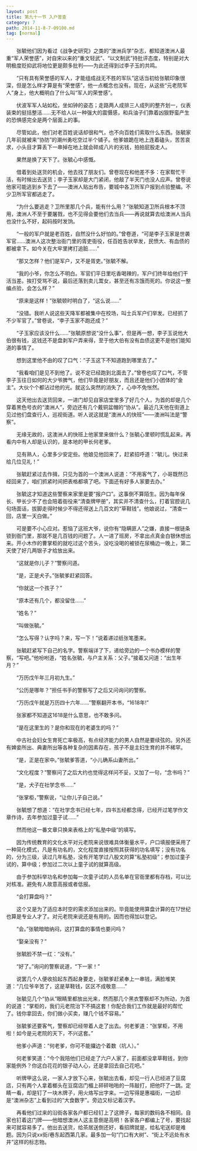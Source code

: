 ```yaml
---
layout: post
title: 第九十一节 入户普查
category: 7
path: 2014-11-8-7-09100.md
tag: [normal]
---
```


　　张毓他们因为看过《战争史研究》之类的“澳洲兵学”杂志，都知道澳洲人最重“军人荣誉感”，对自宋以来的“重文轻武”、“以文制武”持批评态度，特别是对大明极度贬抑武将地位更是颇多批判——为此还得到过李子玉的共鸣。

　　“只有具有荣誉感的军人，才能组成战无不胜的军队”这话当初给张毓印象很深，但是怎么样才算是有“荣誉感”，他一点概念也没有。现在，从这些“元老院军人”身上，他大概明白了什么叫“军人的荣誉感”。

　　伏波军军人站如松，坐如钟的姿态；走路两人成排三人成列的整齐划一，仪表装束的挺括整洁……无不给人以一种强大的震慑感，和兵油子们靠着凶狠野蛮产生的恐惧感完全是两个层面上的事。

　　尽管如此，他们对老百姓说话却很和气，也不向百姓们索取什么东西。张毓家几年前就被来“协防”的潮州勇吃空过半个铺子。他爹娘跪在地上连着磕头，苦苦哀求，小头目才算丢下一串掉在地上就会碎成八片的劣钱，拍拍屁股走人。

　　果然是换了天下了。张毓心中感慨。

　　借着到处送货的机会，他去找了朋友们。曾卷现在和他差不多：在家帮忙干活，有时候出去送货；李子玉家却是大门紧闭，他敲了半天门也没人应声。曾卷说他家可能逃到乡下去了——澳洲人贴出布告，要城中各卫所军户报到点验整编。不少卫所军官都逃走了。

　　“为什么要逃走？卫所里那几个兵，能有什么用？”张毓知道卫所兵根本不顶用，澳洲人不至于要屠戮，也不见得会要他们去当兵——再说就算去给澳洲人当兵也没什么不好，起码按时发饷。

　　“一般的军户就是老百姓，自然没什么好怕的。”曾卷道，“可是李子玉家是世袭军官……澳洲人这次整治衙门里的胥吏衙役，任百姓告状举发，民愤大、有血债的都被拿下。如今关在大牢里拷打追脏……”

　　“那又怎样？他们是军户，又不是胥吏。”张毓不解。

　　“我的小爷，你怎么不明白。军官们平日里吃香喝辣的，军户们终年给他们干活当差。挨打受骂不说，最后还落到卖儿鬻女，甚至还有冻饿而死的。你说这一整编点验，会怎么样？”

　　“原来是这样！”张毓顿时明白了，“这么说……”

　　“没错。我听人说这些天降军都被集中在校场，叫士兵军户们举发。已经抓了不少军官了。”曾卷说，“李子玉家不跑还成？”

　　“子玉家应该没什么……”张毓原想说“没什么事”，但是再一想，李子玉说他大伯很有钱，这钱还不是盘剥军户弄来得，至于他大伯有没有血债这更不是他们能知道的事情了。

　　想到这里他不由的叹了口气：“子玉这下不知道跑到哪里去了。”

　　“我看咱们是见不到他了。说不定已经跑到北面去了。”曾卷也叹了口气，不管李子玉往日如何的大少爷脾气，他们毕竟是好朋友，而且还是他们小团体的“金主”。大伙个个都沾过他的光。就这么突然的消失了，心中不免怅然。

　　这天他出去送货回来，一进门却见自家店堂里多了好几个人，为首的却是几个穿着黑色号衣的“澳洲人”，旁边还有几个戴铜盆帽的“协从”。最近几天他在街道上见过他们盘查行人，巡视街道。听人说这就是“澳洲人的快班”——澳洲叫法是“警察”。

　　无缘无故的，这澳洲人的快班上他家里来做什么？张毓心里顿时慌乱起来。再看内中有人却是认识的，是本地的甲长何老爹。

　　见有熟人，心里多少安定些。他娘见他回来了，赶紧招呼道：“毓儿。快过来给几位见礼！”

　　张毓赶紧过去作揖，只见为首的一个澳洲人说道：“不用客气了，小哥既然已经回来了，咱们抓紧时间把表格都填了吧。下面还有好多人家要去办。”

　　张毓这才知道这些警察来家里是要“报户口”。这事倒不算陌生。因为每年保长、甲长少不了也会陪着衙役来“清查牌甲册”，其实并不清查什么，打着官腔说几句场面话，拔脚走得时候少不得还得送上几百文的“草鞋钱”。他娘说过，“清查一回，店里一天白做。”

　　可是要不小心应对。惹恼了这班大爷，说你有“隐瞒匪人”之嫌，直接一根链条锁到衙门里，那就不是几百钱的问题了。人一进了班房，不拿出点真金白银休想出来。开小木作的曹掌柜的就吃过这个苦头，没吃没喝的被锁在尿桶边一晚上，第二天使了好几两银子才给放出来。

　　“这就是你儿子？”警察问道。

　　“是，正是犬子。”张毓爹赶紧回答。

　　“你就这一个孩子？”

　　“原本还有几个，都没留住……”

　　“姓名？”

　　“叫做张毓。”

　　“怎么写得？认字吗？来，写一下！”说着递过纸张笔墨来。

　　张毓赶紧写下自己的名字。警察端详了下，递给旁边的一个书办模样的警察，“写吧。”他吩咐道，“姓名张毓，与户主关系：父子。”接着又问道：“出生年月？”

　　“万历戊午年三月初九生。”

　　“公历是哪年？”担任书手的警察写了之后又问询问的警察。

　　“万历戊午就是万历四十六年……”警察翻开本书，“1618年!”

　　张家都不知道这1618是什么意思，也不敢多问。

　　“是在这里生的？是你和现在的老婆生的吗？”

　　中古社会妇女生育死亡率极高，有点经济能力的男人自然是要续弦的。另外还有婢妾所出、典妻所出等各种复杂的因素存在，孩子不是主妇生育的并不稀罕。

　　“是，正是在家中。”张毓爹答道，“小儿确系山妻所出。”

　　“文化程度？”警察问了之后大约也觉得这样问不妥，又加了一句，“念书吗？”

　　“是，犬子在社学念书……”

　　“张掌柜，”警察说，“让你儿子自己说。”

　　张毓想了想道：“在社学念书已经七年，四书五经都念得，已经开过笔学作文章作诗，去年参加过童子试……”

　　然而他这一番文章只换来表格上的“私塾中级”的填写。

　　因为传统教育的文化水平对元老院来说很难具体衡量水平，户口填报便采用了一种简化模式，凡是有功名的，文化程度直接按照其获得的功名填写；没有功名的，分为三级，读过几年私塾，没有开笔学过八股文的算“私塾初级”；参加过童子试的，算中级；参加过二次以上童子试的就算高级。

　　由于参加科举功名和参加每一次童子试的人员名单在官衙里都有存档，可以比对核准。避免有人故意高报或者低报。

　　“会打算盘吗？”

　　这个又是为了适应本时空的需求添加出来的。毕竟能使用算盘计算的在17世纪也算是专业人才了。对元老院来说还是有用的。因而也得加以登记。

　　“会。”张毓暗暗纳闷，这打算盘的事情也要问吗？

　　“娶亲没有？”

　　张毓脸不禁一红：“没有。”

　　“好了。”询问的警察说道，“下一家！”

　　说罢几个人便收拾起东西起身要走，张毓爹赶紧奉上一串钱，满脸堆笑道：“几位爷辛苦了，这是草鞋钱，区区不成敬意……”

　　张毓见几个“协从”眼睛里都放出光来，然而那几个黑衣警察却不为所动，为首的说道：“掌柜的，我们元老院治下不搞这套！你配合我们工作就是最好的帮忙了。钱你拿回去，你们做小买卖，赚几个钱不容易。”

　　张毓爹还要客气，警察却已经带着人走了出去。何老爹道：“张掌柜，不用啦！如今是元老院的天下，不兴这套。”

　　他爹小声道：“何老爹，你可不能攞边个着数（坑人）。”

　　何老爹笑道：“今个我陪他们已经走了六户人家了，前面都没拿草鞋钱，到你家能例外？你这白花花的银子动人心，还是拿回去自己花吧。”

　　听牌甲这么说，一家人才放下心来，张毓出去看，却见一行人已经进了豆腐店，只有两个人拿着榔头在豆腐店门楣上砰砰啪啪的一阵敲打，把他吓了一跳。定睛一看，却是钉了一块木牌子，用火烙写出字来。一边写得是惠福街，一边却是“澳洲杂志”上看到过的“大食数字”。旁边又标记着汉字。

　　再看他们过来的沿街各家各户都已经钉上了这牌子，每家的数码各不相同。自家也钉着这门牌——他暗想澳洲人这主意倒是高明！各家各户都编上了号，要找起来可就容易多了。他出去送货，给茶居送倒还好，看招牌就是，给私宅送却是难题。因为只说xx街/巷东起西第几家。最多加一句“门口有大树”、“街上不远处有水井”这样的标志物。
